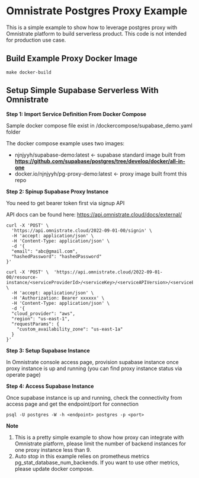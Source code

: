 # Omnistrate Postgres Proxy Example
This is a simple example to show how to leverage postgres proxy with Omnistrate platform to build serverless product.
This code is not intended for production use case.

## Build Example Proxy Docker Image

```
make docker-build
```


## Setup Simple Supabase Serverless With Omnistrate

**Step 1: Import Service Definition From Docker Compose**

Sample docker compose file exist in /dockercompose/supabase_demo.yaml folder

The docker compose example uses two images: 
- njnjyyh/supabase-demo:latest <- supabase standard image built from **https://github.com/supabase/postgres/tree/develop/docker/all-in-one**
- docker.io/njnjyyh/pg-proxy-demo:latest <- proxy image built fromt this repo


**Step 2: Spinup Supabase Proxy Instance**

You need to get bearer token first via signup API

API docs can be found here: https://api.omnistrate.cloud/docs/external/
```
curl -X 'POST' \
  'https://api.omnistrate.cloud/2022-09-01-00/signin' \
  -H 'accept: application/json' \
  -H 'Content-Type: application/json' \
  -d '{
  "email": "abc@gmail.com",
  "hashedPassword": "hashedPassword"
}'
```

```
curl -X 'POST' \  'https://api.omnistrate.cloud/2022-09-01-00/resource-instance/<serviceProviderId>/<serviceKey>/<serviceAPIVersion>/<serviceEnvironmentKey>/<serviceModelKey>/<productTierKey>/proxy' \
  -H 'accept: application/json' \
  -H 'Authorization: Bearer xxxxxx' \
  -H 'Content-Type: application/json' \
  -d '{
  "cloud_provider": "aws",
  "region": "us-east-1",
  "requestParams": {
    "custom_availability_zone": "us-east-1a"
  }
}'

```

**Step 3: Setup Supabase Instance**

In Omnistrate console access page, provision supabase instance once proxy instance is up and running (you can find proxy instance status via operate page)

**Step 4: Access Supabase Instance**

Once supabase instance is up and running, check the connectivity from access page and get the endpoint/port for connection

```
psql -U postgres -W -h <endpoint> postgres -p <port>
```

**Note**

1. This is a pretty simple example to show how proxy can integrate with Omnistrate platform, please limit the number of backend instances for one proxy instance less than 9.
2. Auto stop in this example relies on prometheus metrics pg_stat_database_num_backends. If you want to use other metrics, please update docker compose.



